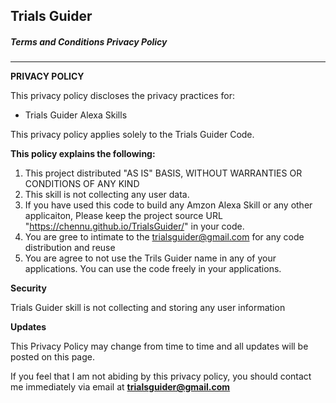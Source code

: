 ## **Trials Guider**
##### Terms and Conditions Privacy Policy
---

**PRIVACY POLICY**

This privacy policy discloses the privacy practices for:
* Trials Guider Alexa Skills

This privacy policy applies solely to the Trials Guider Code.

**This policy explains the following:**

1. This project distributed "AS IS" BASIS, WITHOUT WARRANTIES OR CONDITIONS OF ANY KIND
2. This skill is not collecting any user data.
3. If you have used this code to build any Amzon Alexa Skill or any other applicaiton, Please keep the project source URL "https://chennu.github.io/TrialsGuider/" in your code.
4. You are gree to intimate to the trialsguider@gmail.com for any code distribution and reuse
5. You are agree to not use the Trils Guider name in any of your applications. You can use the code freely in your applications.


**Security**

Trials Guider skill is not collecting and storing any user information


**Updates**

This Privacy Policy may change from time to time and all updates will be posted on this page.


If you feel that I am not abiding by this privacy policy, you should contact me immediately via email at **trialsguider@gmail.com**
